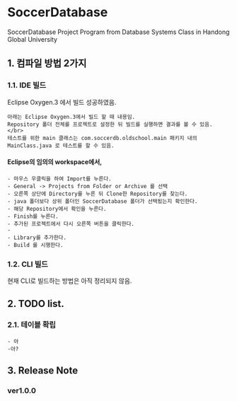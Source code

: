 # SoccerDatabase
SoccerDatabase Project Program from Database Systems Class in Handong Global University

## 1. 컴파일 방법 2가지 </br>
### 1.1. IDE 빌드 </br>
Eclipse Oxygen.3 에서 빌드 성공하였음.</br>
	
	아래는 Eclipse Oxygen.3에서 빌드 할 때 내용임.
	Repository 폴더 전체를 프로젝트로 설정한 뒤 빌드를 실행하면 결과를 볼 수 있음. </br>
	테스트를 위한 main 클래스는 com.soccerdb.oldschool.main 패키지 내의 MainClass.java 로 테스트를 할 수 있음.
	
#### Eclipse의 임의의 workspace에서,
	- 마우스 우클릭을 하여 Import를 누른다.
	- General -> Projects from Folder or Archive 를 선택
	- 오른쪽 상단에 Directory를 누른 뒤 Clone한 Repository를 찾는다. 
	- java 폴더보다 상위 폴더인 SoccerDatabase 폴더가 선택됬는지 확인한다.
	- 해당 Repository에서 확인을 누른다.
	- Finish를 누른다.
	- 추가된 프로젝트에서 다시 오른쪽 버튼을 클릭한다.
	- 
	- Library를 추가한다.
	- Build 를 시행한다.
	
	

### 1.2. CLI 빌드
현재 CLI로 빌드하는 방법은 아직 정리되지 않음.


## 2. TODO list.
### 2.1. 테이블 확립
	- 아
	-아?

	
	
	
	
## 3. Release Note
### ver1.0.0


